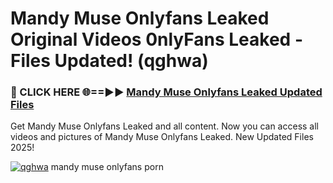 # Mandy Muse Onlyfans Leaked Original Videos 0nlyFans Leaked - Files Updated! (qghwa)

<h3>🔴 CLICK HERE 🌐==►► <a href="https://tinyurl.com/ms9xzufz" rel="nofollow">Mandy Muse Onlyfans Leaked Updated Files</a></h3>

Get Mandy Muse Onlyfans Leaked and all content. Now you can access all videos and pictures of Mandy Muse Onlyfans Leaked. New Updated Files 2025!

[![qghwa](https://i.imgur.com/PQ7UWWw.gif)](https://tinyurl.com/ms9xzufz)
mandy muse onlyfans porn